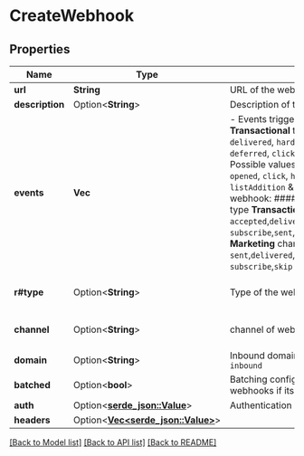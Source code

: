 # CreateWebhook

## Properties

Name | Type | Description | Notes
------------ | ------------- | ------------- | -------------
**url** | **String** | URL of the webhook | 
**description** | Option<**String**> | Description of the webhook | [optional]
**events** | **Vec<String>** | - Events triggering the webhook. Possible values for **Transactional** type webhook: #### `sent` OR `request`, `delivered`, `hardBounce`, `softBounce`, `blocked`, `spam`, `invalid`, `deferred`, `click`, `opened`, `uniqueOpened` and `unsubscribed` - Possible values for **Marketing** type webhook: #### `spam`, `opened`, `click`, `hardBounce`, `softBounce`, `unsubscribed`, `listAddition` & `delivered` - Possible values for **Inbound** type webhook: #### `inboundEmailProcessed` - Possible values for type **Transactional** and channel **SMS** #### `accepted`,`delivered`,`softBounce`,`hardBounce`,`unsubscribe`,`reply`, `subscribe`,`sent`,`blacklisted`,`skip` - Possible values for type **Marketing**  channel **SMS** #### `sent`,`delivered`,`softBounce`,`hardBounce`,`unsubscribe`,`reply`, `subscribe`,`skip`  | 
**r#type** | Option<**String**> | Type of the webhook | [optional][default to Transactional]
**channel** | Option<**String**> | channel of webhook | [optional][default to Email]
**domain** | Option<**String**> | Inbound domain of webhook, required in case of event type `inbound` | [optional]
**batched** | Option<**bool**> | Batching configuration of the webhook, we send batched webhooks if its true | [optional]
**auth** | Option<[**serde_json::Value**](.md)> | Authentication header to be send with the webhook requests | [optional]
**headers** | Option<[**Vec<serde_json::Value>**](serde_json::Value.md)> |  | [optional]

[[Back to Model list]](../README.md#documentation-for-models) [[Back to API list]](../README.md#documentation-for-api-endpoints) [[Back to README]](../README.md)


